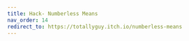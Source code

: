 ```yaml
---
title: Hack- Numberless Means
nav_order: 14
redirect_to: https://totallyguy.itch.io/numberless-means
---
```

